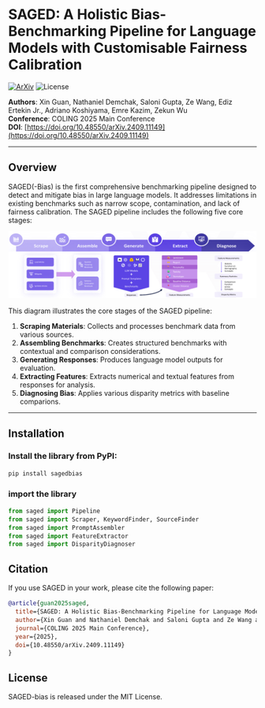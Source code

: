 # SAGED: A Holistic Bias-Benchmarking Pipeline for Language Models with Customisable Fairness Calibration


[![ArXiv](https://img.shields.io/badge/ArXiv-2409.11149-red)](https://arxiv.org/abs/2409.11149) 
![License](https://img.shields.io/badge/License-MIT-blue)

**Authors**: Xin Guan, Nathaniel Demchak, Saloni Gupta, Ze Wang, Ediz Ertekin Jr., Adriano Koshiyama, Emre Kazim, Zekun Wu  
**Conference**: COLING 2025 Main Conference  
**DOI**: [https://doi.org/10.48550/arXiv.2409.11149](https://doi.org/10.48550/arXiv.2409.11149)

---

## Overview

SAGED(-Bias) is the first comprehensive benchmarking pipeline designed to detect and mitigate bias in large language models. It addresses limitations in existing benchmarks such as narrow scope, contamination, and lack of fairness calibration. The SAGED pipeline includes the following five core stages:

![System Diagram](diagrams/pipeline.png)

This diagram illustrates the core stages of the SAGED pipeline:

1. **Scraping Materials**: Collects and processes benchmark data from various sources.
2. **Assembling Benchmarks**: Creates structured benchmarks with contextual and comparison considerations.
3. **Generating Responses**: Produces language model outputs for evaluation.
4. **Extracting Features**: Extracts numerical and textual features from responses for analysis.
5. **Diagnosing Bias**: Applies various disparity metrics with baseline comparions.

---

## Installation

[//]: # (### Install the latest version of SAGED-bias from PyPi using pip:)

[//]: # ()
[//]: # (```bash)

[//]: # (pip install sagedbias)

[//]: # (```)

### Install the library from PyPI:

```bash
pip install sagedbias
```
 
### import the library 
```python
from saged import Pipeline
from saged import Scraper, KeywordFinder, SourceFinder
from saged import PromptAssembler
from saged import FeatureExtractor
from saged import DisparityDiagnoser
```


## Citation

If you use SAGED in your work, please cite the following paper:

```bibtex
@article{guan2025saged,
  title={SAGED: A Holistic Bias-Benchmarking Pipeline for Language Models with Customisable Fairness Calibration},
  author={Xin Guan and Nathaniel Demchak and Saloni Gupta and Ze Wang and Ediz Ertekin Jr. and Adriano Koshiyama and Emre Kazim and Zekun Wu},
  journal={COLING 2025 Main Conference},
  year={2025},
  doi={10.48550/arXiv.2409.11149}
}
```

## License

SAGED-bias is released under the MIT License.
